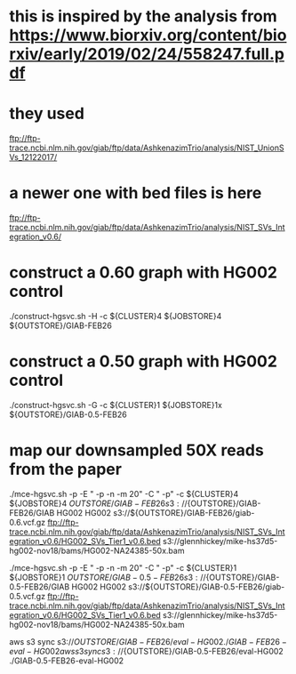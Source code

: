 # this is inspired by the analysis from https://www.biorxiv.org/content/biorxiv/early/2019/02/24/558247.full.pdf
# they used
ftp://ftp-trace.ncbi.nlm.nih.gov/giab/ftp/data/AshkenazimTrio/analysis/NIST_UnionSVs_12122017/

# a newer one with bed files is here
ftp://ftp-trace.ncbi.nlm.nih.gov/giab/ftp/data/AshkenazimTrio/analysis/NIST_SVs_Integration_v0.6/

# construct a 0.60 graph with HG002 control
./construct-hgsvc.sh  -H -c ${CLUSTER}4 ${JOBSTORE}4 ${OUTSTORE}/GIAB-FEB26

# construct a 0.50 graph with HG002 control
./construct-hgsvc.sh  -G -c ${CLUSTER}1 ${JOBSTORE}1x ${OUTSTORE}/GIAB-0.5-FEB26

# map our downsampled 50X reads from the paper

./mce-hgsvc.sh -p -E " -p -n -m 20" -C " -p" -c ${CLUSTER}4  ${JOBSTORE}4 ${OUTSTORE}/GIAB-FEB26 s3://${OUTSTORE}/GIAB-FEB26/GIAB HG002 HG002 s3://${OUTSTORE}/GIAB-FEB26/giab-0.6.vcf.gz ftp://ftp-trace.ncbi.nlm.nih.gov/giab/ftp/data/AshkenazimTrio/analysis/NIST_SVs_Integration_v0.6/HG002_SVs_Tier1_v0.6.bed s3://glennhickey/mike-hs37d5-hg002-nov18/bams/HG002-NA24385-50x.bam

./mce-hgsvc.sh -p -E " -p -n -m 20" -C " -p" -c ${CLUSTER}1  ${JOBSTORE}1 ${OUTSTORE}/GIAB-0.5-FEB26 s3://${OUTSTORE}/GIAB-0.5-FEB26/GIAB HG002 HG002 s3://${OUTSTORE}/GIAB-0.5-FEB26/giab-0.5.vcf.gz ftp://ftp-trace.ncbi.nlm.nih.gov/giab/ftp/data/AshkenazimTrio/analysis/NIST_SVs_Integration_v0.6/HG002_SVs_Tier1_v0.6.bed s3://glennhickey/mike-hs37d5-hg002-nov18/bams/HG002-NA24385-50x.bam

aws s3 sync s3://${OUTSTORE}/GIAB-FEB26/eval-HG002 ./GIAB-FEB26-eval-HG002
aws s3 sync s3://${OUTSTORE}/GIAB-0.5-FEB26/eval-HG002 ./GIAB-0.5-FEB26-eval-HG002

